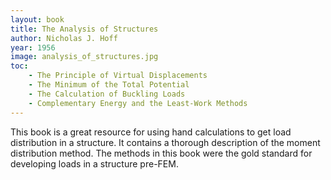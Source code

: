 ```yaml
---
layout: book
title: The Analysis of Structures
author: Nicholas J. Hoff
year: 1956
image: analysis_of_structures.jpg
toc:
    - The Principle of Virtual Displacements
    - The Minimum of the Total Potential
    - The Calculation of Buckling Loads
    - Complementary Energy and the Least-Work Methods
---
```


This book is a great resource for using hand calculations to get load distribution in a structure. It contains a thorough description of the moment distribution method. The methods in this book were the gold standard for developing loads in a structure pre-FEM.